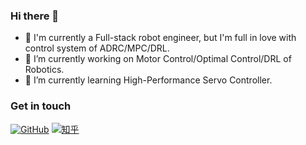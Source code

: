 ### Hi there 👋

- 👋 I'm currently a Full-stack robot engineer, but I'm full in love with control system of ADRC/MPC/DRL.
- 🔭 I’m currently working on Motor Control/Optimal Control/DRL of Robotics.
- 🌱 I’m currently learning High-Performance Servo Controller.
### Get in touch

[![GitHub](https://img.shields.io/badge/GitHub-grey?logo=github)](https://github.com/Xinyu-Ji)
[![知乎](https://img.shields.io/badge/知乎-white?logo=zhihu)](https://www.zhihu.com/people/jxy-68-68)

